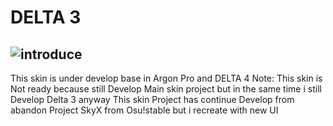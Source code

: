 # DELTA 3 
![introduce](https://user-images.githubusercontent.com/68460824/126077726-4d1ea8b1-89ee-4007-864a-420f43c726ce.png)
-------------------------------------------------------------------------------------------------------------------

This skin is under develop base in Argon Pro and DELTA 4
Note: This skin is Not ready because still Develop Main skin project but in the same time i still Develop Delta 3 
anyway This skin Project has continue Develop from abandon Project SkyX from Osu!stable but i recreate with new UI
